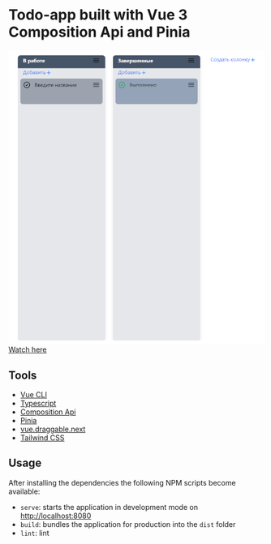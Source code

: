# Todo-app built with Vue 3 Composition Api and Pinia

![Todo Vue3](src/assets/image/screenshot.png "Todo Vue3")
[Watch here](https://turdiev.github.io/todo-vue-composition-api/)

## Tools

- [Vue CLI](https://cli.vuejs.org/)
- [Typescript](https://www.typescriptlang.org/)
- [Composition Api](https://composition-api.vuejs.org/#summary)
- [Pinia](https://pinia.vuejs.org/introduction.html)
- [vue.draggable.next](https://github.com/SortableJS/vue.draggable.next)
- [Tailwind CSS](https://tailwindcss.com/docs/installation)

## Usage

After installing the dependencies the following NPM scripts become available:

- `serve`: starts the application in development mode on [http://localhost:8080](http://localhost:9000)
- `build`: bundles the application for production into the `dist` folder
- `lint`: lint
